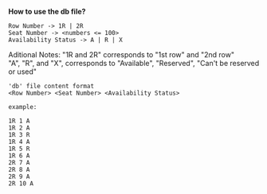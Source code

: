 **How to use the db file?**

```
Row Number -> 1R | 2R
Seat Number -> <numbers <= 100>
Availability Status -> A | R | X
```
Aditional Notes:
"1R and 2R" corresponds to "1st row" and "2nd row"
<br>
"A", "R", and "X", corresponds to "Available", "Reserved", "Can't be reserved or used"
```
'db' file content format
<Row Number> <Seat Number> <Availability Status>

example:

1R 1 A
1R 2 A
1R 3 R
1R 4 A
1R 5 R
1R 6 A
2R 7 A
2R 8 A
2R 9 A
2R 10 A
```

